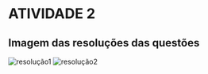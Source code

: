 # ATIVIDADE 2
## Imagem das resoluções das questões 

![resolução1](https://github.com/Julialcomelli/ELN22104_2020_2/blob/prof-lohmann-Alunos_01/parte%201%20-%20eletronica.jpeg)
![resolução2](https://github.com/Julialcomelli/ELN22104_2020_2/blob/prof-lohmann-Alunos_01/parte%202%20eletronica.jpeg)
